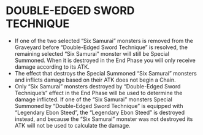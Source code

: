 
# DOUBLE-EDGED SWORD TECHNIQUE

*   If one of the two selected “Six Samurai” monsters is removed from the Graveyard before “Double-Edged Sword Technique” is resolved, the remaining selected “Six Samurai” monster will still be Special Summoned. When it is destroyed in the End Phase you will only receive damage according to its ATK.
*   The effect that destroys the Special Summoned “Six Samurai” monsters and inflicts damage based on their ATK does not begin a Chain.
*   Only “Six Samurai” monsters destroyed by “Double-Edged Sword Technique’s” effect in the End Phase will be used to determine the damage inflicted. If one of the “Six Samurai” monsters Special Summoned by “Double-Edged Sword Technique” is equipped with “Legendary Ebon Steed”, the “Legendary Ebon Steed” is destroyed instead, and because the “Six Samurai” monster was not destroyed its ATK will not be used to calculate the damage.

  